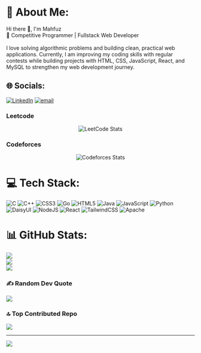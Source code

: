 # 💫 About Me:
Hi there 👋, I'm Mahfuz<br>🎯 Competitive Programmer | Fullstack Web Developer<br><br>I love solving algorithmic problems and building clean, practical web applications. Currently, I am improving my coding skills with regular contests while building projects with HTML, CSS, JavaScript, React, and MySQL to strengthen my web development journey.


## 🌐 Socials:
[![LinkedIn](https://img.shields.io/badge/LinkedIn-%230077B5.svg?logo=linkedin&logoColor=white)](https://linkedin.com/in/md-mahfuz-1b0077283/) [![email](https://img.shields.io/badge/Email-D14836?logo=gmail&logoColor=white)](mailto:mahfuzur3456@gmail.com) 

  ### Leetcode
  <div align="center">

  ![LeetCode Stats](https://leetcode.com/u/MahfuzCSE_53/)

  </div>

  ### Codeforces
  <div align="center">

  ![Codeforces Stats](https://codeforces.com/profile/_Mahfuz)

  </div>


# 💻 Tech Stack:
![C](https://img.shields.io/badge/c-%2300599C.svg?style=for-the-badge&logo=c&logoColor=white) ![C++](https://img.shields.io/badge/c++-%2300599C.svg?style=for-the-badge&logo=c%2B%2B&logoColor=white) ![CSS3](https://img.shields.io/badge/css3-%231572B6.svg?style=for-the-badge&logo=css3&logoColor=white) ![Go](https://img.shields.io/badge/go-%2300ADD8.svg?style=for-the-badge&logo=go&logoColor=white) ![HTML5](https://img.shields.io/badge/html5-%23E34F26.svg?style=for-the-badge&logo=html5&logoColor=white) ![Java](https://img.shields.io/badge/java-%23ED8B00.svg?style=for-the-badge&logo=openjdk&logoColor=white) ![JavaScript](https://img.shields.io/badge/javascript-%23323330.svg?style=for-the-badge&logo=javascript&logoColor=%23F7DF1E) ![Python](https://img.shields.io/badge/python-3670A0?style=for-the-badge&logo=python&logoColor=ffdd54) ![DaisyUI](https://img.shields.io/badge/daisyui-5A0EF8?style=for-the-badge&logo=daisyui&logoColor=white) ![NodeJS](https://img.shields.io/badge/node.js-6DA55F?style=for-the-badge&logo=node.js&logoColor=white) ![React](https://img.shields.io/badge/react-%2320232a.svg?style=for-the-badge&logo=react&logoColor=%2361DAFB) ![TailwindCSS](https://img.shields.io/badge/tailwindcss-%2338B2AC.svg?style=for-the-badge&logo=tailwind-css&logoColor=white) ![Apache](https://img.shields.io/badge/apache-%23D42029.svg?style=for-the-badge&logo=apache&logoColor=white)
# 📊 GitHub Stats:
![](https://github-readme-stats.vercel.app/api?username=Mahfuz5634&theme=dark&hide_border=false&include_all_commits=true&count_private=true)<br/>
![](https://nirzak-streak-stats.vercel.app/?user=Mahfuz5634&theme=dark&hide_border=false)<br/>
![](https://github-readme-stats.vercel.app/api/top-langs/?username=Mahfuz5634&theme=dark&hide_border=false&include_all_commits=true&count_private=true&layout=compact)

### ✍️ Random Dev Quote
![](https://quotes-github-readme.vercel.app/api?type=horizontal&theme=radical)

### 🔝 Top Contributed Repo
![](https://github-contributor-stats.vercel.app/api?username=Mahfuz5634&limit=5&theme=dark&combine_all_yearly_contributions=true)

---
[![](https://visitcount.itsvg.in/api?id=Mahfuz5634&icon=0&color=0)](https://visitcount.itsvg.in)

<!-- Proudly created with GPRM ( https://gprm.itsvg.in ) -->
